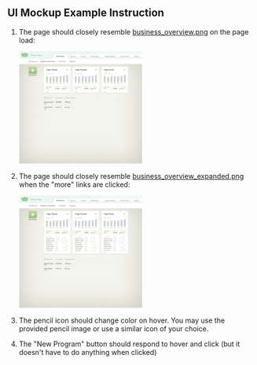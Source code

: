 ## UI Mockup Example Instruction
1. The page should closely resemble [business_overview.png](business_overview.png) on the page load:
    
    <img src="business_overview.png" alt="alt text" width="250"/>
2. The page should closely resemble [business_overview_expanded.png](business_overview_expanded.png) when the "more" links are clicked:
    
    <img src="business_overview_expanded.png" alt="alt text" width="250"/>
3. The pencil icon should change color on hover. You may use the provided pencil image or use a similar icon of your choice.
4. The "New Program" button should respond to hover and click (but it doesn't have to do anything when clicked)
